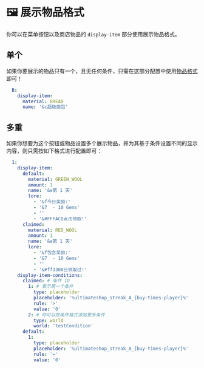 # 🖼️ 展示物品格式

你可以在菜单按钮以及商店物品的 `display-item` 部分使用展示物品格式。

## 单个

如果你要展示的物品只有一个，且无任何条件，只需在这部分配置中使用[物品格式](format.itemformat.md)即可！

``` YAML
  B:
    display-item:
      material: BREAD
      name: '&c超级面包'
```

## 多重

如果你想要为这个按钮或物品设置多个展示物品，并为其基于条件设置不同的显示内容，则只需按如下格式进行配置即可：

``` YAML
  1:
    display-item:
      default:
        material: GREEN_WOOL
        amount: 1
        name: '&e第 1 天'
        lore:
          - '&f今日奖励:'
          - '&7  - 10 Gems'
          - ''
          - '&#FFFACD点击领取!'
      claimed:
        material: RED_WOOL
        amount: 1
        name: '&e第 1 天'
        lore:
          - '&f包含奖励:'
          - '&7  - 10 Gems'
          - ''
          - '&#ff3300已领取过!'
    display-item-conditions:
      claimed: # 条件 ID
        1: # 表示第一个条件
          type: placeholder
          placeholder: '%ultimateshop_streak_A_{buy-times-player}%'
          rule: '>'
          value: '0'
        2: # 你可以按条件格式添加更多条件
          type: world
          world: 'testCondition'
      default:
        1:
          type: placeholder
          placeholder: '%ultimateshop_streak_A_{buy-times-player}%'
          rule: '='
          value: '0'
```